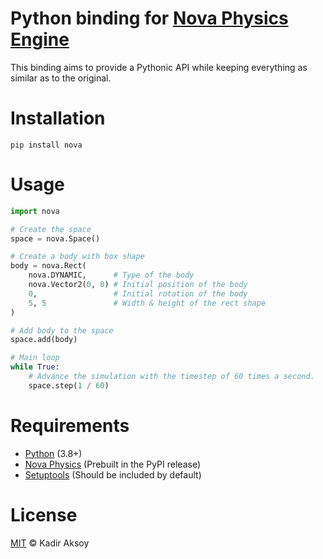 # Python binding for [Nova Physics Engine](https://github.com/kadir014/nova-physics)

This binding aims to provide a Pythonic API while keeping everything as similar as to the original.



# Installation
```
pip install nova
```



# Usage
```py
import nova

# Create the space
space = nova.Space()

# Create a body with box shape
body = nova.Rect(
    nova.DYNAMIC,      # Type of the body
    nova.Vector2(0, 0) # Initial position of the body
    0,                 # Initial rotation of the body
    5, 5               # Width & height of the rect shape
)

# Add body to the space
space.add(body)

# Main loop
while True:
    # Advance the simulation with the timestep of 60 times a second.
    space.step(1 / 60)
```



# Requirements
- [Python](https://www.python.org/downloads/) (3.8+)
- [Nova Physics](https://github.com/kadir014/nova-physics) (Prebuilt in the PyPI release)
- [Setuptools](https://pypi.org/project/setuptools/) (Should be included by default)



# License
[MIT](LICENSE) © Kadir Aksoy